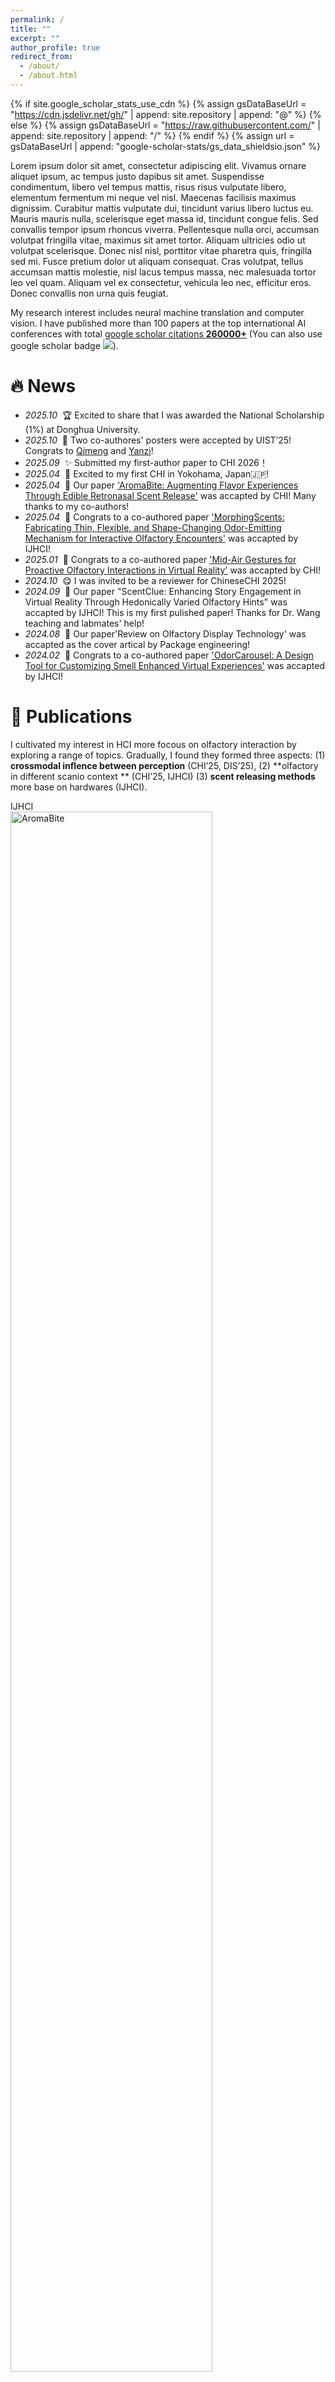 ```yaml
---
permalink: /
title: ""
excerpt: ""
author_profile: true
redirect_from: 
  - /about/
  - /about.html
---
```


{% if site.google_scholar_stats_use_cdn %}
{% assign gsDataBaseUrl = "https://cdn.jsdelivr.net/gh/" | append: site.repository | append: "@" %}
{% else %}
{% assign gsDataBaseUrl = "https://raw.githubusercontent.com/" | append: site.repository | append: "/" %}
{% endif %}
{% assign url = gsDataBaseUrl | append: "google-scholar-stats/gs_data_shieldsio.json" %}

<span class='anchor' id='about-me'></span>

Lorem ipsum dolor sit amet, consectetur adipiscing elit. Vivamus ornare aliquet ipsum, ac tempus justo dapibus sit amet. Suspendisse condimentum, libero vel tempus mattis, risus risus vulputate libero, elementum fermentum mi neque vel nisl. Maecenas facilisis maximus dignissim. Curabitur mattis vulputate dui, tincidunt varius libero luctus eu. Mauris mauris nulla, scelerisque eget massa id, tincidunt congue felis. Sed convallis tempor ipsum rhoncus viverra. Pellentesque nulla orci, accumsan volutpat fringilla vitae, maximus sit amet tortor. Aliquam ultricies odio ut volutpat scelerisque. Donec nisl nisl, porttitor vitae pharetra quis, fringilla sed mi. Fusce pretium dolor ut aliquam consequat. Cras volutpat, tellus accumsan mattis molestie, nisl lacus tempus massa, nec malesuada tortor leo vel quam. Aliquam vel ex consectetur, vehicula leo nec, efficitur eros. Donec convallis non urna quis feugiat.

My research interest includes neural machine translation and computer vision. I have published more than 100 papers at the top international AI conferences with total <a href='https://scholar.google.com/citations?user=DhtAFkwAAAAJ'>google scholar citations <strong><span id='total_cit'>260000+</span></strong></a> (You can also use google scholar badge <a href='https://scholar.google.com/citations?user=DhtAFkwAAAAJ'><img src="https://img.shields.io/endpoint?url={{ url | url_encode }}&logo=Google%20Scholar&labelColor=f6f6f6&color=9cf&style=flat&label=citations"></a>).


# 🔥 News
- *2025.10* &nbsp;🏆 Excited to share that I was awarded the National Scholarship (1%) at Donghua University.
- *2025.10* &nbsp;🎉 Two co-authores' posters were accepted by UIST’25! Congrats to [Qimeng](https://doi.org/10.1145/3746058.3758447) and [Yanzi](https://doi.org/10.1145/3746058.3758432)!
- *2025.09* &nbsp;✨ Submitted my first-author paper to CHI 2026！
- *2025.04* &nbsp;🥳 Excited to my first CHI in Yokohama, Japan🇯🇵! 
- *2025.04* &nbsp;🎉 Our paper ['AromaBite: Augmenting Flavor Experiences Through Edible Retronasal Scent Release'](https://doi.org/10.1145/3746058.3758447) was accapted by CHI! Many thanks to my co-authors!
- *2025.04* &nbsp;🎉 Congrats to a co-authored paper ['MorphingScents: Fabricating Thin, Flexible, and Shape-Changing Odor-Emitting Mechanism for Interactive Olfactory Encounters'](https://www.tandfonline.com/doi/epdf/10.1080/10447318.2024.2427407?needAccess=true) was accapted by IJHCI!
- *2025.01* &nbsp;🎉 Congrats to a co-authored paper ['Mid-Air Gestures for Proactive Olfactory Interactions in Virtual Reality'](https://dl.acm.org/doi/pdf/10.1145/3706598.3713964) was accapted by CHI!
- *2024.10* &nbsp;😋 I was invited to be a reviewer for ChineseCHI 2025! 
- *2024.09* &nbsp;🎉 Our paper "ScentClue: Enhancing Story Engagement in Virtual Reality Through Hedonically Varied Olfactory Hints" was accapted by IJHCI! This is my first pulished paper! Thanks for Dr. Wang teaching and labmates' help!
- *2024.08* &nbsp;🎉 Our paper'Review on Olfactory Display Technology' was accapted as the cover artical by Package engineering!
- *2024.02* &nbsp;🎉 Congrats to a co-authored paper ['OdorCarousel: A Design Tool for Customizing Smell Enhanced Virtual Experiences'](https://www.tandfonline.com/doi/full/10.1080/10447318.2024.2314818?scroll=top&needAccess=true) was accapted by IJHCI!

# 📝 Publications 
I cultivated my interest in HCI more focous on olfactory interaction by exploring a range of topics. Gradually, I found they formed three aspects: (1) **crossmodal inflence between perception** (CHI’25, DIS’25), (2) **olfactory in different scanio context ** (CHI’25, IJHCI)  (3) **scent releasing methods** more base on hardwares (IJHCI).

<div class='paper-box'>
  <div class='paper-box-image'>
    <div>
      <div class="badge">IJHCI</div>
      <a href='https://dl.acm.org/doi/10.1145/3706599.3720200'>
        <img src='images/AromaBite.jpg' alt="AromaBite" width="80%">
      </a>
    </div>
  </div>
  <div class='paper-box-text' markdown="1">

[**AromaBite: Augmenting Flavor Experiences Through Edible Retronasal Scent Release**](https://dl.acm.org/doi/pdf/10.1145/3706599.3720200)

**Yucheng Li**, Yanan Wang, Mengyuan Xiong, Max Chen, Yifan Yan, Junxian Li, Qi Wang, Preben Hansen

[**Project**](https://scholar.google.com/citations?view_op=view_citation&hl=zh-CN&user=DhtAFkwAAAAJ&citation_for_view=DhtAFkwAAAAJ:ALROH1vI_8AC)
- Lorem ipsum dolor sit amet, consectetur adipiscing elit. Vivamus ornare aliquet ipsum, ac tempus justo dapibus sit amet. 
</div>
</div>

<div class='paper-box'>
  <div class='paper-box-image'>
    <div>
      <div class="badge">IJHCI</div>
      <a href='https://www.tandfonline.com/doi/abs/10.1080/10447318.2024.2397173'>
        <img src='images/ScentClue.png' alt="ScentClue" width="100%">
      </a>
    </div>
  </div>
  <div class='paper-box-text' markdown="1">

[**ScentClue: Enhancing Story Engagement in Virtual Reality Through Hedonically Varied Olfactory Hints**](https://www.tandfonline.com/doi/epdf/10.1080/10447318.2024.2397173?needAccess=true)

Yanna Wang, **Yucheng Li**, Mingyi Yuan, Xiang Fei, Shihang Ma, Preben Hansen 

[**Project**](https://scholar.google.com/citations?view_op=view_citation&hl=zh-CN&user=DhtAFkwAAAAJ&citation_for_view=DhtAFkwAAAAJ:ALROH1vI_8AC) <strong><span class='show_paper_citations' data='DhtAFkwAAAAJ:ALROH1vI_8AC'></span></strong>
- Lorem ipsum dolor sit amet, consectetur adipiscing elit. Vivamus ornare aliquet ipsum, ac tempus justo dapibus sit amet. 
</div>
</div>

<div class='paper-box'><div class='paper-box-image'><div><div class="badge">UIST‘25</div><a href='https://dl.acm.org/doi/10.1145/3746058.3758432'><img src='images/Visualeffect.png' alt="sym" width="100%"></div></div>
<div class='paper-box-text' markdown="1">

[**Designing Visual Effects to Fabricate Olfactory Experiences in Augmented Reality**](https://dl.acm.org/doi/pdf/10.1145/3746058.3758432)

Yanzi Zhu, **Yucheng Li**, Yanan Wang

[**Project**](https://scholar.google.com/citations?view_op=view_citation&hl=zh-CN&user=DhtAFkwAAAAJ&citation_for_view=DhtAFkwAAAAJ:ALROH1vI_8AC) <strong><span class='show_paper_citations' data='DhtAFkwAAAAJ:ALROH1vI_8AC'></span></strong>
- Lorem ipsum dolor sit amet, consectetur adipiscing elit. Vivamus ornare aliquet ipsum, ac tempus justo dapibus sit amet. 
</div>
</div>

<div class='paper-box'><div class='paper-box-image'><div><div class="badge">UIST‘25</div><a href='https://dl.acm.org/doi/10.1145/3746058.3758447'><img src='images/Illusion.png' alt="sym" width="100%"></div></div>
<div class='paper-box-text' markdown="1">

[**Exploring Olfactory Illusion of Virtual Objects Using Fewer Odor Sources**](https://dl.acm.org/doi/pdf/10.1145/3746058.3758447)

Qimeng Cui, Yanan Wang,**Yucheng Li**

[**Project**](https://scholar.google.com/citations?view_op=view_citation&hl=zh-CN&user=DhtAFkwAAAAJ&citation_for_view=DhtAFkwAAAAJ:ALROH1vI_8AC) <strong><span class='show_paper_citations' data='DhtAFkwAAAAJ:ALROH1vI_8AC'></span></strong>
- Lorem ipsum dolor sit amet, consectetur adipiscing elit. Vivamus ornare aliquet ipsum, ac tempus justo dapibus sit amet. 
</div>
</div>

<div class='paper-box'><div class='paper-box-image'><div><div class="badge">UIST‘25</div><a href='https://dl.acm.org/doi/10.1145/3706598.3713964'><img src='images/Mid-air.png' alt="sym" width="100%"></div></div>
<div class='paper-box-text' markdown="1">

[**Mid-Air Gestures for Proactive Olfactory Interactions in Virtual Reality**](https://dl.acm.org/doi/pdf/10.1145/3706598.3713964)

Junxian Li, Yanan Wang, Zhitong Cui, Jas Brooks, Yifan Yan, Zhengyu Lou, **Yucheng Li**

[**Project**](https://scholar.google.com/citations?view_op=view_citation&hl=zh-CN&user=DhtAFkwAAAAJ&citation_for_view=DhtAFkwAAAAJ:ALROH1vI_8AC) <strong><span class='show_paper_citations' data='DhtAFkwAAAAJ:ALROH1vI_8AC'></span></strong>
- Lorem ipsum dolor sit amet, consectetur adipiscing elit. Vivamus ornare aliquet ipsum, ac tempus justo dapibus sit amet. 
</div>
</div>

<div class='paper-box'><div class='paper-box-image'><div><div class="badge">IJHCI</div><a href='https://<div class='paper-box'>
  <div class='paper-box-image'>
    <div>
      <div class="badge">IJHCI</div>
      <a href='https://www.tandfonline.com/doi/abs/10.1080/10447318.2024.2314818'>
        <img src='images/Odorcarousel.png' alt="sym" width="100%">
      </a>
    </div>
  </div>
</div>
<div class='paper-box-text' markdown="1">

[**OdorCarousel: A Design Tool for Customizing Smell-Enhanced Virtual Experiences**](https://www.tandfonline.com/doi/full/10.1080/10447318.2024.2314818?scroll=top&needAccess=true)

Xiang Fei, Yanna Wang, **Yucheng Li**, Zhengyu Lou, Yifan Yan, Yujing Tian, Qingjun Chen

[**Project**](https://scholar.google.com/citations?view_op=view_citation&hl=zh-CN&user=DhtAFkwAAAAJ&citation_for_view=DhtAFkwAAAAJ:ALROH1vI_8AC) <strong><span class='show_paper_citations' data='DhtAFkwAAAAJ:ALROH1vI_8AC'></span></strong>
- Lorem ipsum dolor sit amet, consectetur adipiscing elit. Vivamus ornare aliquet ipsum, ac tempus justo dapibus sit amet. 
</div>
</div>

<div class='paper-box'><div class='paper-box-image'><div><div class="badge">IJHCI</div><a href='https://www.tandfonline.com/doi/abs/10.1080/10447318.2024.2443239'><img src='images/MorphingScents.png' alt="sym" width="100%"></div></div>
<div class='paper-box-text' markdown="1">

[**MorphingScents: Fabricating Thin, Flexible, and Shape-Changing Odor-Emitting Mechanism for Interactive Olfactory Encounters**](https://www.tandfonline.com/doi/epdf/10.1080/10447318.2024.2427407?needAccess=true)

Yifan Yan, Yanna Wang, Mingyi Yuan, **Yucheng Li**, Yilin Shao, Guanyun Wang, Qi Wang, Yujing Tian

[**Project**](https://scholar.google.com/citations?view_op=view_citation&hl=zh-CN&user=DhtAFkwAAAAJ&citation_for_view=DhtAFkwAAAAJ:ALROH1vI_8AC) <strong><span class='show_paper_citations' data='DhtAFkwAAAAJ:ALROH1vI_8AC'></span></strong>
- Lorem ipsum dolor sit amet, consectetur adipiscing elit. Vivamus ornare aliquet ipsum, ac tempus justo dapibus sit amet. 
</div>
</div>

<div class='paper-box'><div class='paper-box-image'><div><div class="badge">Packaging Engineering</div><img src='images/Review.jpg' alt="sym" width="100%"></div></div>
<div class='paper-box-text' markdown="1">

[**Review on Olfactory Display Technology**]('images/Olfactory Display Review,pdf')

Yanna Wang, Yifan Yan, **Yucheng Li**, Yizhong Chen, Qingjun Chen

[**Project**](https://scholar.google.com/citations?view_op=view_citation&hl=zh-CN&user=DhtAFkwAAAAJ&citation_for_view=DhtAFkwAAAAJ:ALROH1vI_8AC) <strong><span class='show_paper_citations' data='DhtAFkwAAAAJ:ALROH1vI_8AC'></span></strong>
- Lorem ipsum dolor sit amet, consectetur adipiscing elit. Vivamus ornare aliquet ipsum, ac tempus justo dapibus sit amet. 
</div>
</div>

<!-- - [Lorem ipsum dolor sit amet, consectetur adipiscing elit. Vivamus ornare aliquet ipsum, ac tempus justo dapibus sit amet](https://github.com), A, B, C, **CVPR 2020** -->

# 🎖 Honors and Awards
- *2025.10* National Scholarship of China (<1%, top award in China) 
- *2025.05* 冰雪冬奥 米兰设计周 北京赛区 third prize。
- *2024.08* OdorCarousel 虚拟现实下多感官沉浸式嗅觉体验装置 米兰设计周 上海赛区 third prize。
- *2024.05* 增强 VR 沉浸式体验的多气味释放 中国好创意 上海赛区 second prize。
- *2023.* 中国好创意 national second prize。
- *2020.11*  国家励志奖学⾦ (<5%, WUHT)
- *2020.9* ⼤学⽣计算机设计⼤赛 national second prize.



# 📖 Educations
- *2023-2026 (now)*, Master of Art in Design, Meida interaction design, Donghua Univeristy.🇨🇳 
- *2019-2023*, Bachelor of Art in Design, Visual communication, Wuhan University of Technology (WHUT). 🇨🇳 

# 💬 Invited Talks
- *2025.08*, 	Invited Talk at HHME, in Dalian.

# 💻 Internships
- *2019.05 - 2020.02*, [Lorem](https://github.com/), China.
